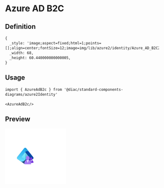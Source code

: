 # Azure AD B2C

## Definition

```
{
  _style: 'image;aspect=fixed;html=1;points=[];align=center;fontSize=12;image=img/lib/azure2/identity/Azure_AD_B2C2.svg;strokeColor=none;',
  _width: 68,
  _height: 60.440000000000005,
}
```

## Usage

```
import { AzureAdB2c } from '@diac/standard-components-diagrams/azure2Identity'

<AzureAdB2c/>
```

## Preview

<img src="./azure-ad-b2c.png" width="200"/>
